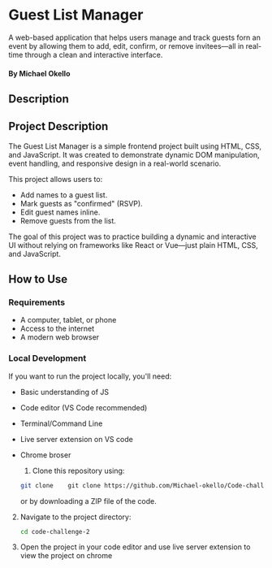 # Guest List Manager

A web-based application that helps users manage and track guests forn
an event by allowing them to add, edit, confirm, or remove 
invitees—all in real-time through a clean and interactive interface.

#### By **Michael Okello**

## Description

## Project Description

The Guest List Manager is a simple frontend project built using HTML, 
CSS, and JavaScript. It was created to demonstrate dynamic DOM manipulation,
event handling, and responsive design in a real-world scenario.

This project allows users to:

- Add names to a guest list.
- Mark guests as "confirmed" (RSVP).
- Edit guest names inline.
- Remove guests from the list.

The goal of this project was to practice building a dynamic 
and interactive UI without relying on frameworks like React or Vue—just 
plain HTML, CSS, and JavaScript.

## How to Use

### Requirements

- A computer, tablet, or phone
- Access to the internet
- A modern web browser

 ### Local Development

If you want to run the project locally, you'll need:

- Basic understanding of  JS
- Code editor (VS Code recommended)
- Terminal/Command Line
- Live server extension on VS code
- Chrome broser

  1. Clone this repository using:

   ```bash
   git clone    git clone https://github.com/Michael-okello/Code-challenge-3.git
   ```

   or by downloading a ZIP file of the code.

2. Navigate to the project directory:

   ```bash
   cd code-challenge-2
   ```
3. Open the project in your code editor and use live server extension to
   view the project on chrome
